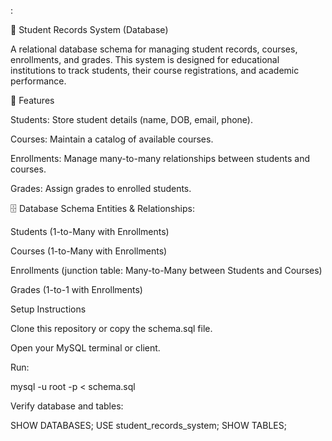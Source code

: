 :

📘 Student Records System (Database)

A relational database schema for managing student records, courses, enrollments, and grades.
This system is designed for educational institutions to track students, their course registrations, and academic performance.

🎯 Features

Students: Store student details (name, DOB, email, phone).

Courses: Maintain a catalog of available courses.

Enrollments: Manage many-to-many relationships between students and courses.

Grades: Assign grades to enrolled students.

🗄️ Database Schema
Entities & Relationships:

Students (1-to-Many with Enrollments)

Courses (1-to-Many with Enrollments)

Enrollments (junction table: Many-to-Many between Students and Courses)

Grades (1-to-1 with Enrollments)


Setup Instructions

Clone this repository or copy the schema.sql file.

Open your MySQL terminal or client.

Run:

mysql -u root -p < schema.sql


Verify database and tables:

SHOW DATABASES;
USE student_records_system;
SHOW TABLES;




